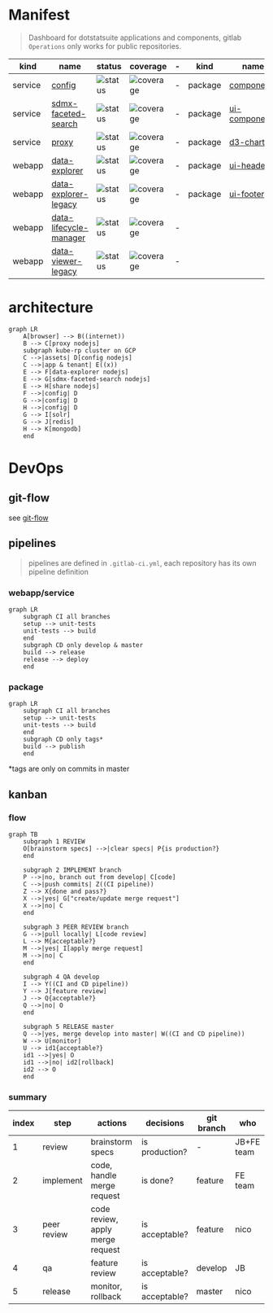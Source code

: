 # Manifest
> Dashboard for dotstatsuite applications and components, gitlab `Operations` only works for public repositories.

|kind|name|status|coverage|-|kind|name|status|coverage|
|---|---|---|---|-|---|---|---|---|
|service|[config](https://gitlab.com/sis-cc/.stat-suite/dotstatsuite-config)|![status](https://gitlab.com/sis-cc/.stat-suite/dotstatsuite-config/badges/develop/build.svg?style=flat-square)|![coverage](https://gitlab.com/sis-cc/.stat-suite/dotstatsuite-config/badges/develop/coverage.svg?style=flat-square)|-|package|[components](https://gitlab.com/sis-cc/.stat-suite/dotstatsuite-components)|![status](https://gitlab.com/sis-cc/.stat-suite/dotstatsuite-components/badges/master/build.svg?style=flat-square)|![coverage](https://gitlab.com/sis-cc/.stat-suite/dotstatsuite-components/badges/master/coverage.svg?style=flat-square)|
|service|[sdmx-faceted-search](https://gitlab.com/sis-cc/.stat-suite/dotstatsuite-sdmx-faceted-search)|![status](https://gitlab.com/sis-cc/.stat-suite/dotstatsuite-sdmx-faceted-search/badges/develop/build.svg?style=flat-square)|![coverage](https://gitlab.com/sis-cc/.stat-suite/dotstatsuite-sdmx-faceted-search/badges/develop/coverage.svg?style=flat-square)|-|package|[ui-components](https://gitlab.com/sis-cc/.stat-suite/dotstatsuite-ui-components)|![status](https://gitlab.com/sis-cc/.stat-suite/dotstatsuite-ui-components/badges/master/build.svg?style=flat-square)|![coverage](https://gitlab.com/sis-cc/.stat-suite/dotstatsuite-ui-components/badges/master/coverage.svg?style=flat-square)|
|service|[proxy](https://gitlab.com/sis-cc/.stat-suite/dotstatsuite-proxy)|![status](https://gitlab.com/sis-cc/.stat-suite/dotstatsuite-proxy/badges/develop/build.svg?style=flat-square)|![coverage](https://gitlab.com/sis-cc/.stat-suite/dotstatsuite-proxy/badges/develop/coverage.svg?style=flat-square)|-|package|[d3-charts](https://gitlab.com/sis-cc/.stat-suite/dotstatsuite-d3-charts)|![status](https://gitlab.com/sis-cc/.stat-suite/dotstatsuite-d3-charts/badges/master/build.svg?style=flat-square)|![coverage](https://gitlab.com/sis-cc/.stat-suite/dotstatsuite-d3-charts/badges/master/coverage.svg?style=flat-square)|
|webapp|[data-explorer](https://gitlab.com/sis-cc/.stat-suite/dotstatsuite-data-explorer)|![status](https://gitlab.com/sis-cc/.stat-suite/dotstatsuite-data-explorer/badges/develop/build.svg?style=flat-square)|![coverage](https://gitlab.com/sis-cc/.stat-suite/dotstatsuite-data-explorer/badges/develop/coverage.svg?style=flat-square)|-|package|[ui-header](https://gitlab.com/sis-cc/.stat-suite/dotstatsuite-ui-header)|![status](https://gitlab.com/sis-cc/.stat-suite/dotstatsuite-ui-header/badges/master/build.svg?style=flat-square)|![coverage](https://gitlab.com/sis-cc/.stat-suite/dotstatsuite-ui-header/badges/master/coverage.svg?style=flat-square)|
|webapp|[data-explorer-legacy](https://gitlab.com/sis-cc/.stat-suite/dotstatsuite-data-explorer-legacy)|![status](https://gitlab.com/sis-cc/.stat-suite/dotstatsuite-data-explorer-legacy/badges/dev/build.svg?style=flat-square)|![coverage](https://gitlab.com/sis-cc/.stat-suite/dotstatsuite-data-explorer-legacy/badges/dev/coverage.svg?style=flat-square)|-|package|[ui-footer](https://gitlab.com/sis-cc/.stat-suite/dotstatsuite-ui-footer)|![status](https://gitlab.com/sis-cc/.stat-suite/dotstatsuite-ui-footer/badges/master/build.svg?style=flat-square)|![coverage](https://gitlab.com/sis-cc/.stat-suite/dotstatsuite-ui-footer/badges/master/coverage.svg?style=flat-square)|
|webapp|[data-lifecycle-manager](https://gitlab.com/sis-cc/.stat-suite/dotstatsuite-data-lifecycle-manager)|![status](https://gitlab.com/sis-cc/.stat-suite/dotstatsuite-data-lifecycle-manager/badges/develop/build.svg?style=flat-square)|![coverage](https://gitlab.com/sis-cc/.stat-suite/dotstatsuite-data-lifecycle-manager/badges/develop/coverage.svg?style=flat-square)|-|||||
|webapp|[data-viewer-legacy](https://gitlab.com/sis-cc/.stat-suite/dotstatsuite-data-viewer-legacy)|![status](https://gitlab.com/sis-cc/.stat-suite/dotstatsuite-data-viewer-legacy/badges/dev/build.svg?style=flat-square)|![coverage](https://gitlab.com/sis-cc/.stat-suite/dotstatsuite-data-viewer-legacy/badges/dev/coverage.svg?style=flat-square)|-|||||

# architecture
```mermaid
graph LR
    A[browser] --> B((internet))
    B --> C[proxy nodejs]
    subgraph kube-rp cluster on GCP
    C -->|assets| D[config nodejs]
    C -->|app & tenant| E((x))
    E --> F[data-explorer nodejs]
    E --> G[sdmx-faceted-search nodejs]
    E --> H[share nodejs]
    F -->|config| D
    G -->|config| D
    H -->|config| D
    G --> I[solr]
    G --> J[redis]
    H --> K[mongodb]
    end
```

# DevOps

## git-flow
see [git-flow](http://nvie.com/posts/a-successful-git-branching-model/)

## pipelines
> pipelines are defined in `.gitlab-ci.yml`, each repository has its own pipeline definition

### webapp/service
```mermaid
graph LR
    subgraph CI all branches
    setup --> unit-tests
    unit-tests --> build
    end
    subgraph CD only develop & master
    build --> release
    release --> deploy
    end
```

### package
```mermaid
graph LR
    subgraph CI all branches
    setup --> unit-tests
    unit-tests --> build
    end
    subgraph CD only tags*
    build --> publish
    end
```
*tags are only on commits in master

## kanban

### flow
```mermaid
graph TB
    subgraph 1 REVIEW
    O[brainstorm specs] -->|clear specs| P{is production?}
    end
    
    subgraph 2 IMPLEMENT branch
    P -->|no, branch out from develop| C[code]
    C -->|push commits| Z((CI pipeline))
    Z --> X{done and pass?}
    X -->|yes| G["create/update merge request"]
    X -->|no| C
    end
    
    subgraph 3 PEER REVIEW branch
    G -->|pull locally| L[code review]
    L --> M{acceptable?}
    M -->|yes| I[apply merge request]
    M -->|no| C
    end
    
    subgraph 4 QA develop
    I --> Y((CI and CD pipeline))
    Y --> J[feature review]
    J --> Q{acceptable?}
    Q -->|no| O
    end
    
    subgraph 5 RELEASE master
    Q -->|yes, merge develop into master| W((CI and CD pipeline))
    W --> U[monitor]
    U --> id1{acceptable?}
    id1 -->|yes| O
    id1 -->|no| id2[rollback]
    id2 --> O
    end
```

### summary
|index|step|actions|decisions|git branch|who|
|---|---|---|---|---|---|
|1|review|brainstorm specs| is production?|-|JB+FE team|
|2|implement|code, handle merge request|is done?|feature|FE team|
|3|peer review|code review, apply merge request|is acceptable?|feature|nico|
|4|qa|feature review|is acceptable?|develop|JB|
|5|release|monitor, rollback|is acceptable?|master|nico|

